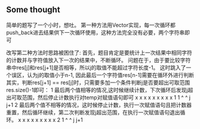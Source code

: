 ## Some thought

简单的题写了一个小时，想吐。
第一种方法用Vector实现，每一次循环都push_back进去结果供下一次循环使用，这种方法完全没有必要，两个字符串即可

改写第二种方法时思路被困住了:
首先，题目肯定是要统计上一次结果中相同字符的计数并与字符值放入下一次的结果中，不断循环。
问题在于，由于要比较字符串中res[j]和res[j+1]是否相等，所以j的取值不能超过字符长度-1。
这时跳入了一个误区，认为j的取值小于n-1, 因此最后一个字符值res[n-1]需要在循环外进行判断
其实，判断res[j+1] == res[j]时，只需要多加一个条件判断j是否要超出可取范围res.size()-1即可：
1 最后两个值相等的情况,这时候继续计数，下次循环后发现j超出可取范围，然后停止计数执行对temp对赋值语句即可
    x x x x x x x x x 1 1
                      ^ ^
                      j j+1
2 最后两个值不相等的情况，这时候停止计数，执行一次赋值语句且把计数器重置，然后循环继续，第二次判断发现j超出范围，在执行一次赋值语句退出循环。
    x x x x x x x x x 2 1
                      ^ ^
                      j j+1

